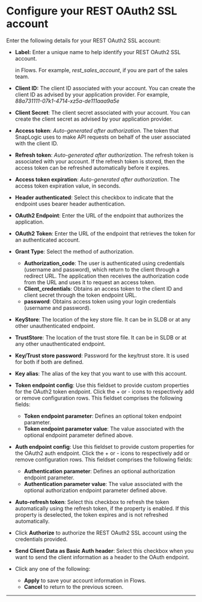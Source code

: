# Configure your REST OAuth2 SSL account

Enter the following details for your REST OAuth2 SSL account:

*   **Label:** Enter a unique name to help identify your REST OAuth2 SSL account.

    in Flows. For example, _rest\_sales\_account_, if you are part of the sales team.
* **Client ID:** The client ID associated with your account. You can create the client ID as advised by your application provider. For example, _88a731111-07k1-4714-xz5a-de111aaa9a5e_
* **Client Secret**: The client secret associated with your account. You can create the client secret as advised by your application provider.
* **Access token**: _Auto-generated after authorization._ The token that SnapLogic uses to make API requests on behalf of the user associated with the client ID.
* **Refresh token**: _Auto-generated after authorization_. The refresh token is associated with your account. If the refresh token is stored, then the access token can be refreshed automatically before it expires.
* **Access token expiration**: _Auto-generated after authorization_. The access token expiration value, in seconds.
* **Header authenticated**: Select this checkbox to indicate that the endpoint uses bearer header authentication.
* **OAuth2 Endpoint**: Enter the URL of the endpoint that authorizes the application.
* **OAuth2 Token**: Enter the URL of the endpoint that retrieves the token for an authenticated account.
* **Grant Type**: Select the method of authorization.
  * **Authorization\_code**: The user is authenticated using credentials (username and password), which return to the client through a redirect URL. The application then receives the authorization code from the URL and uses it to request an access token.
  * **Client\_credentials**: Obtains an access token to the client ID and client secret through the token endpoint URL.
  * **password**: Obtains access token using your login credentials (username and password).&#x20;
* **KeyStore**: The location of the key store file. It can be in SLDB or at any other unauthenticated endpoint.
* **TrustStore**: The location of the trust store file. It can be in SLDB or at any other unauthenticated endpoint.
* **Key/Trust store password**: Password for the key/trust store. It is used for both if both are defined.
* **Key alias**: The alias of the key that you want to use with this account.
* **Token endpoint config**: Use this fieldset to provide custom properties for the OAuth2 token endpoint. Click the + or - icons to respectively add or remove configuration rows. This fieldset comprises the following fields:
  * **Token endpoint parameter**: Defines an optional token endpoint parameter.
  * **Token endpoint parameter value**: The value associated with the optional endpoint parameter defined above.
* **Auth endpoint config**: Use this fieldset to provide custom properties for the OAuth2 auth endpoint. Click the + or - icons to respectively add or remove configuration rows. This fieldset comprises the following fields:
  * **Authentication parameter**: Defines an optional authorization endpoint parameter.
  * **Authentication parameter value**: The value associated with the optional authorization endpoint parameter defined above.
* **Auto-refresh token**: Select this checkbox to refresh the token automatically using the refresh token, if the property is enabled. If this property is deselected, the token expires and is not refreshed automatically.
* Click **Authorize** to authorize the REST OAuth2 SSL account using the credentials provided.
* **Send Client Data as Basic Auth header**: Select this checkbox when you want to send the client information as a header to the OAuth endpoint.
* Click any one of the following:
  * **Apply** to save your account information in Flows.
  * **Cancel** to return to the previous screen.

****
